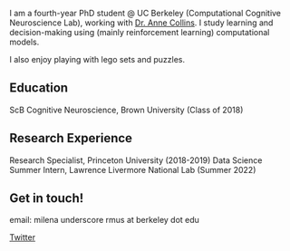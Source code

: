 


I am a fourth-year PhD student @ UC Berkeley (Computational Cognitive Neuroscience Lab), working with [Dr. Anne Collins](https://ccn.berkeley.edu/). I study learning and decision-making using (mainly reinforcement learning) computational models. 

I also enjoy playing with lego sets and puzzles.

## Education 
ScB Cognitive Neuroscience, Brown University (Class of 2018) 

## Research Experience 
Research Specialist, Princeton University (2018-2019)
Data Science Summer Intern, Lawrence Livermore National Lab (Summer 2022)

## Get in touch! 
email: milena underscore rmus at berkeley dot edu 

[Twitter](https://twitter.com/milenamr7)



